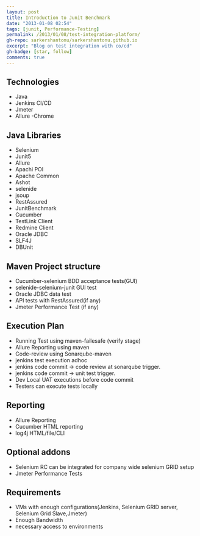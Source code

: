 ```yaml
---
layout: post
title: Introduction to Junit Benchmark
date: "2013-01-08 02:54"
tags: [junit, Performance-Testing]
permalink: /2013/01/08/test-integration-platform/
gh-repo: sarkershantonu/sarkershantonu.github.io
excerpt: "Blog on test integration with co/cd"
gh-badge: [star, follow]
comments: true
---
```


## Technologies
- Java
- Jenkins CI/CD
- Jmeter
- Allure
-Chrome

## Java Libraries
- Selenium
- Junit5
- Allure
- Apachi POI
- Apache Common
- Ashot
- selenide
- jsoup
- RestAssured
- JunitBenchmark
- Cucumber
- TestLink Client
- Redmine Client
- Oracle JDBC
- SLF4J
- DBUnit

## Maven Project structure
- Cucumber-selenium BDD acceptance tests(GUI)
- selenide-selenium-junit GUI test 
- Oracle JDBC data test
- API tests with RestAssured(if any)
- Jmeter Performance Test (if any)

## Execution Plan
- Running Test using maven-failesafe (verify stage)
- Allure Reporting using maven
- Code-review using Sonarqube-maven
- jenkins test execution adhoc
- jenkins code commit -> code review at sonarqube trigger.
- jenkins code commit -> unit test trigger. 
- Dev Local UAT executions before code commit
- Testers can execute tests locally

## Reporting 
- Allure Reporting 
- Cucumber HTML reporting
- log4j HTML/file/CLI

## Optional addons
- Selenium RC can be integrated for company wide selenium GRID setup
- Jmeter Performance Tests

## Requirements 
- VMs with enough configurations(Jenkins, Selenium GRID server, Selenium Grid Slave,Jmeter)
- Enough Bandwidth
- necessary access to environments